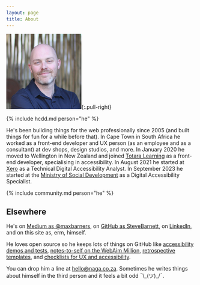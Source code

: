 ```yaml
---
layout: page
title: About
---
```


![](/img/SteveBarnett.jpg){:.pull-right}

{% include hcdd.md person="he" %}

He's been building things for the web professionally since 2005 (and built things for fun for a while before that). In Cape Town in South Africa he worked as a front-end developer and UX person (as an employee and as a consultant) at dev shops, design studios, and more. In January 2020 he moved to Wellington in New Zealand and joined [Totara Learning](https://www.totaralearning.com/) as a front-end developer, specialising in accessibility. In August 2021 he started at [Xero](https://www.xero.com/) as a Technical Digital Accessibility Analyst. In September 2023 he started at the [Ministry of Social Development](https://msd.govt.nz/) as a Digital Accessibility Specialist.

{% include community.md person="he" %}

## Elsewhere

He's on [Medium as @maxbarners](https://medium.com/@maxbarners), on [GitHub as SteveBarnett](https://github.com/SteveBarnett/), on [LinkedIn](https://www.linkedin.com/in/steve-barnett/), and on this site as, erm, himself.

He loves open source so he keeps lots of things on GitHub like [accessibility demos and tests](https://github.com/SteveBarnett/a11y-demos-and-tests), [notes-to-self on the WebAim Million](https://github.com/SteveBarnett/WebAIM-Million), [retrospective templates](https://github.com/SteveBarnett/Freelancer-Friday-Flections), and [checklists for UX and accessibility](https://github.com/SteveBarnett/Checklists).

You can drop him a line at [hello@naga.co.za](mailto:hello@naga.co.za). Sometimes he writes things about himself in the third person and it feels a bit odd<span aria-hidden="true"> ¯\\\_(ツ)_/¯</span>.
